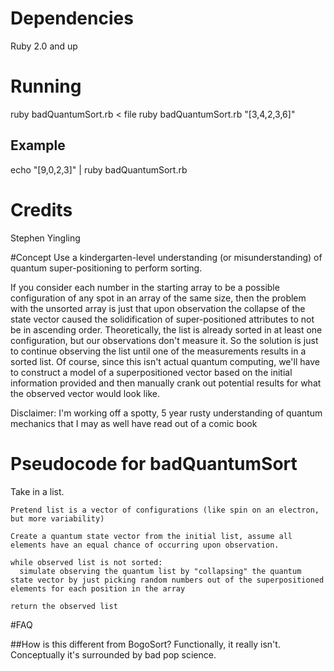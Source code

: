 # Dependencies

Ruby 2.0 and up

# Running

ruby badQuantumSort.rb < file
ruby badQuantumSort.rb "[3,4,2,3,6]"

## Example

echo "[9,0,2,3]" | ruby badQuantumSort.rb

# Credits

Stephen Yingling

#Concept
Use a kindergarten-level understanding (or misunderstanding) of quantum super-positioning to perform sorting.

If you consider each number in the starting array to be a possible configuration of any spot in an array of the same size, then the problem with the unsorted array is just that upon observation the collapse of the state vector caused the solidification of super-positioned attributes to not be in ascending order.  Theoretically, the list is already sorted in at least one configuration, but our observations don't measure it.  So the solution is just to continue observing the list until one of the measurements results in a sorted list.  Of course, since this isn't actual quantum computing, we'll have to construct a model of a superpositioned vector based on the initial information provided and then manually crank out potential results for what the observed vector would look like.  

Disclaimer: I'm working off a spotty, 5 year rusty understanding of quantum mechanics that I may as well have read out of a comic book

# Pseudocode for badQuantumSort

Take in a list.
```
Pretend list is a vector of configurations (like spin on an electron, but more variability)

Create a quantum state vector from the initial list, assume all elements have an equal chance of occurring upon observation.

while observed list is not sorted:
  simulate observing the quantum list by "collapsing" the quantum state vector by just picking random numbers out of the superpositioned elements for each position in the array

return the observed list
```

#FAQ

##How is this different from BogoSort?
Functionally, it really isn't.  Conceptually it's surrounded by bad pop science.
